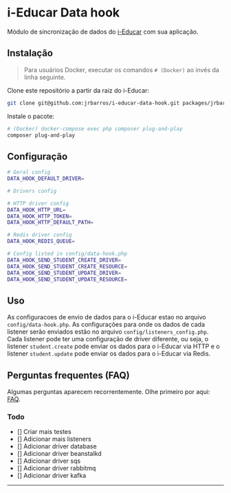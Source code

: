 # i-Educar Data hook

Módulo de sincronização de dados do [i-Educar](https://github.com/portabilis/i-educar) com sua aplicação.

## Instalação

> Para usuários Docker, executar os comandos `# (Docker)` ao invés da linha seguinte.

Clone este repositório a partir da raiz do i-Educar:

```bash
git clone git@github.com:jrbarros/i-educar-data-hook.git packages/jrbarros/i-educar-data-hook
```

Instale o pacote:

```bash
# (Docker) docker-compose exec php composer plug-and-play
composer plug-and-play
```

## Configuração

```bash
# Geral config
DATA_HOOK_DEFAULT_DRIVER=

# Drivers config

# HTTP driver config
DATA_HOOK_HTTP_URL=
DATA_HOOK_HTTP_TOKEN=
DATA_HOOK_HTTP_DEFAULT_PATH=

# Redis driver config
DATA_HOOK_REDIS_QUEUE=

# Config listed in config/data-hook.php
DATA_HOOK_SEND_STUDENT_CREATE_DRIVER=
DATA_HOOK_SEND_STUDENT_CREATE_RESOURCE=
DATA_HOOK_SEND_STUDENT_UPDATE_DRIVER=
DATA_HOOK_SEND_STUDENT_UPDATE_RESOURCE=
```

## Uso

As configuracoes de envio de dados para o i-Educar estao no arquivo `config/data-hook.php`.
As configurações para onde os dados de cada listener serão enviados estão no arquivo `config/listeners_config.php`.
Cada listener pode ter uma configuração de driver diferente, ou seja, o listener `student.create` pode enviar os dados para o i-Educar via HTTP e o listener `student.update` pode enviar os dados para o i-Educar via Redis.

## Perguntas frequentes (FAQ)

Algumas perguntas aparecem recorrentemente. Olhe primeiro por aqui: [FAQ](https://github.com/portabilis/i-educar-website/blob/master/docs/faq.md).


### Todo
- [] Criar mais testes 
- [] Adicionar mais listeners
- [] Adicionar driver database
- [] Adicionar driver beanstalkd
- [] Adicionar driver sqs
- [] Adicionar driver rabbitmq
- [] Adicionar driver kafka
---